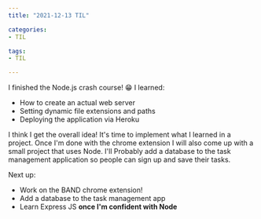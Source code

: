 ```yaml
---
title: "2021-12-13 TIL"

categories: 
- TIL

tags:
- TIL

---
```


I finished the Node.js crash course! 😁 I learned:

- How to create an actual web server
- Setting dynamic file extensions and paths
- Deploying the application via Heroku

I think I get the overall idea! It's time to implement what I learned in a project. Once I'm done with the chrome extension I will also come up with a small project that uses Node. I'll Probably add a database to the task management application so people can sign up and save their tasks.

Next up:

- Work on the BAND chrome extension!
- Add a database to the task management app
- Learn Express JS **once I'm confident with Node**
